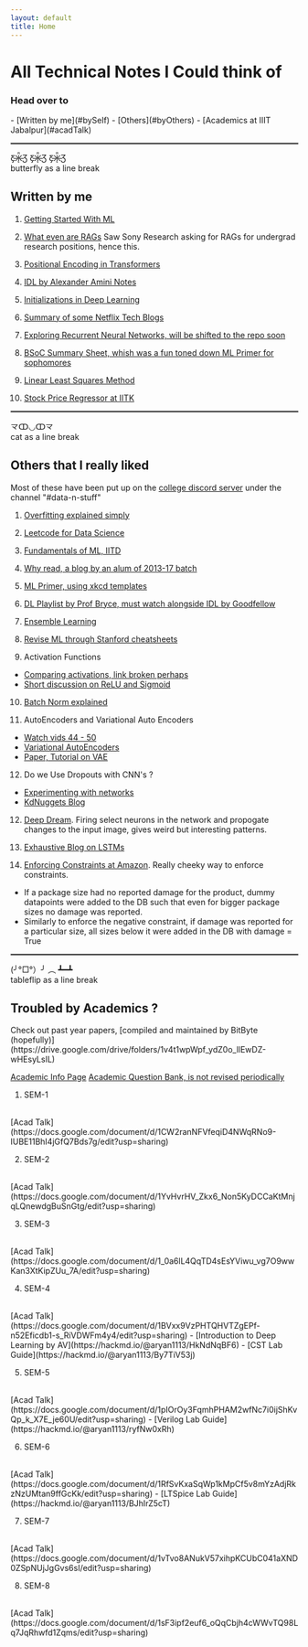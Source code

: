 ```yaml
---
layout: default
title: Home
---
```


# All Technical Notes I Could think of

<h3> Head over to </h3>
- [Written by me](#bySelf)
- [Others](#byOthers)
- [Academics at IIIT Jabalpur](#acadTalk)

<div id="bySelf"></div>
<hr style="border:1px solid gray">
Ƹ̵̡Ӝ̵̨̄Ʒ Ƹ̵̡Ӝ̵̨̄Ʒ Ƹ̵̡Ӝ̵̨̄Ʒ <br>
butterfly as a line break

<h2>
Written by me
</h2>

1. [Getting Started With ML](./startml.md)

2. [What even are RAGs](https://docs.google.com/document/d/1GzmrIF3Z7mEk_lhTqhF4HicyINtNCHv21O3a2Guu7q4/edit?usp=sharing)
Saw Sony Research asking for RAGs for undergrad research positions, hence this.

3. [Positional Encoding in Transformers](https://medium.com/@aryan1113/positional-encoding-in-transformers-a1f24a7aa382)

4. [IDL by Alexander Amini Notes](https://hackmd.io/@aryan1113/H1RmTzNxh)

5. [Initializations in Deep Learning](https://hackmd.io/@aryan1113/r1xZwK-Z2)

6. [Summary of some Netflix Tech Blogs](https://hackmd.io/@aryan1113/SyTLg6VN2)

7. [Exploring Recurrent Neural Networks, will be shifted to the repo soon](https://docs.google.com/document/d/10P_5bxETnO1mgMMKNV7HryTrPkGZV7fYp4WWnTUHFmY/edit?usp=sharing)

8. [BSoC Summary Sheet, whish was a fun toned down ML Primer for sophomores](https://docs.google.com/document/d/1Wbuv9AETVUAQhO80Jhu5PAr0CVUAqZ0JPP4D1rEntT0/edit?usp=sharing)

9. [Linear Least Squares Method](https://aryan1113.substack.com/p/least-squares-method-for-linear-regression)

10. [Stock Price Regressor at IITK](https://hackmd.io/@aryan1113/B1ekeZlqW3)

<div id="byOthers"></div>
<hr style="border:1px solid gray">
龴ↀ◡ↀ龴 <br>
cat as a line break

<h2>
Others that I really liked
</h2>

Most of these have been put up on the [college discord server](https://discord.gg/b4szAeN3gq) under the channel "#data-n-stuff"
<br>

1. [Overfitting explained simply](https://www.ibm.com/cloud/learn/overfitting)

2. [Leetcode for Data Science](https://www.stratascratch.com/)

3. [Fundamentals of ML, IITD](https://www.cse.iitd.ac.in/~parags/teaching/2013/au13/csl341/)

4. [Why read, a blog by an alum of 2013-17 batch](https://indiaai.gov.in/article/read-and-watch-lectures-to-build-a-foundation)

5. [ML Primer, using xkcd templates](https://www.confetti.ai/assets/ml-primer/ml_primer.pdf)

6. [DL Playlist by Prof Bryce, must watch alongside IDL by Goodfellow](https://www.youtube.com/playlist?list=PLgPbN3w-ia_PeT1_c5jiLW3RJdR7853b9)

7. [Ensemble Learning](https://fritz.ai/ensemble-learning/)

8. [Revise ML through Stanford cheatsheets](https://stanford.edu/~shervine/teaching/cs-229/)

9. Activation Functions
- [Comparing activations, link broken perhaps](https://wandb.ai/shweta/Activation%20Functions/reports/Activation-Functions-Compared-With-Experiments--VmlldzoxMDQwOTQ)
- [Short discussion on ReLU and Sigmoid](https://wandb.ai/ayush-thakur/dl-question-bank/reports/ReLU-vs-Sigmoid-Function-in-Deep-Neural-Networks--VmlldzoyMDk0MzI)

10. [Batch Norm explained](https://e2eml.school/batch_normalization.html)

11. AutoEncoders and Variational Auto Encoders
- [Watch vids 44 - 50](https://www.youtube.com/playlist?list=PL6Xpj9I5qXYEcOhn7TqghAJ6NAPrNmUBH)
- [Variational AutoEncoders](https://jaan.io/what-is-variational-autoencoder-vae-tutorial/)
- [Paper, Tutorial on VAE](https://arxiv.org/pdf/1606.05908.pdf)

12. Do we Use Dropouts with CNN's ?
- [Experimenting with networks](https://nchlis.github.io/2017_08_10/page.html)
- [KdNuggets Blog](https://www.kdnuggets.com/2018/09/dropout-convolutional-networks.html)

12. [Deep Dream](https://www.americanscientist.org/sites/americanscientist.org/files/20151081452611494-2015-11Hayes.pdf). Firing select neurons in the network and propogate changes to the input image, gives weird but interesting patterns.

13. [Exhaustive Blog on LSTMs](https://towardsdatascience.com/tutorial-on-lstm-a-computational-perspective-f3417442c2cd)

14. [Enforcing Constraints at Amazon](https://www.amazon.science/blog/how-to-compute-the-optimal-way-to-package-amazon-products). Really cheeky way to enforce constraints.

- If a package size had no reported damage for the product, dummy datapoints were added to the DB such that even for bigger package sizes no damage was reported. 
- Similarly to enforce the negative constraint, if damage was reported for a particular size, all sizes below it were added in the DB with damage = True

<div id="acadTalk"></div>
<hr style="border:1px solid gray">
(╯°□°）╯ ︵ ┻━┻ <br>
tableflip as a line break


<h2>
Troubled by Academics ?
</h2>
Check out past year papers, [compiled and maintained by BitByte (hopefully)](https://drive.google.com/drive/folders/1v4t1wpWpf_ydZ0o_llEwDZ-wHEsyLsIL)

[Academic Info Page](http://172.27.16.19/academic%20info/)
[Academic Question Bank, is not revised periodically](http://172.27.16.19/academic%20info/Examination%20Question%20Bank/)

1. SEM-1
<br>
[Acad Talk](https://docs.google.com/document/d/1CW2ranNFVfeqiD4NWqRNo9-IUBE11BhI4jGfQ7Bds7g/edit?usp=sharing)

2. SEM-2
<br>
[Acad Talk](https://docs.google.com/document/d/1YvHvrHV_Zkx6_Non5KyDCCaKtMnjqLQnewdgBuSnGtg/edit?usp=sharing)

3. SEM-3
<br>
[Acad Talk](https://docs.google.com/document/d/1_0a6lL4QqTD4sEsYViwu_vg7O9wwKan3XtKipZUu_7A/edit?usp=sharing)

4. SEM-4
<br>
[Acad Talk](https://docs.google.com/document/d/1BVxx9VzPHTQHVTZgEPf-n52Eficdb1-s_RiVDWFm4y4/edit?usp=sharing)
- [Introduction to Deep Learning by AV](https://hackmd.io/@aryan1113/HkNdNqBF6)
- [CST Lab Guide](https://hackmd.io/@aryan1113/By7TiV53j)

5. SEM-5
<br>
[Acad Talk](https://docs.google.com/document/d/1pIOrOy3FqmhPHAM2wfNc7i0ijShKvQp_k_X7E_je60U/edit?usp=sharing)
- [Verilog Lab Guide](https://hackmd.io/@aryan1113/ryfNw0xRh)

6. SEM-6
<br>
[Acad Talk](https://docs.google.com/document/d/1RfSvKxaSqWp1kMpCf5v8mYzAdjRkzNzUMtan9ffGcKk/edit?usp=sharing)
- [LTSpice Lab Guide](https://hackmd.io/@aryan1113/BJhIrZ5cT)

7. SEM-7
<br>
[Acad Talk](https://docs.google.com/document/d/1vTvo8ANukV57xihpKCUbC041aXND0ZSpNUjJgGvs6sI/edit?usp=sharing)

8. SEM-8
<br>
[Acad Talk](https://docs.google.com/document/d/1sF3ipf2euf6_oQqCbjh4cWWvTQ98Lq7JqRhwfd1Zqms/edit?usp=sharing)